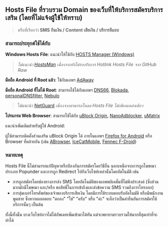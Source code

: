 ## Hosts File ที่รวบรวม Domain ของเว็บที่ให้บริการสมัครบริการเสริม (โดยที่ไม่แจ้งผู้ใช้ให้ทราบ)

> หรือที่เรียกว่า **SMS กินเงิน / Content เสียเงิน / บริการอีแอบ**

### สามารถประยุกต์ใช้ได้กับ
**Windows Hosts File**: แนะนำให้ใช้กับ [HOSTS Manager (Windows)](https://github.com/henrypp/hostsmgr)
> *ไม่แนะนำ [HostsMan](http://www.abelhadigital.com/hostsman) เนื่องจากยังไม่รองรับการ Hotlink Hosts File จาก GitHub Raw*

**มือถือ Android ที่ Root แล้ว**: ใช้กับแอพฯ [AdAway](https://github.com/AdAway/AdAway)

**มือถือ Android ที่ไม่ได้ Root**: สามารถใช้ได้กับแอพฯ [DNS66](https://github.com/julian-klode/dns66), [Blokada](https://github.com/blokadaorg/blokada), [personalDNSfilter](https://zenz-solutions.de/personaldnsfilter), [Nebulo](https://github.com/Ch4t4r/Nebulo)
> ไม่แนะนำ [NetGuard](https://github.com/M66B/NetGuard) *เนื่องจากสามารถโหลด Hosts File ได้เพียงแหล่งเดียว*

**โปรแกรม Web Browser**: สามารถใช้ได้กับ [uBlock Origin](https://github.com/gorhill/uBlock), [NanoAdblocker](https://github.com/NanoAdblocker/NanoCore), [uMatrix](https://github.com/gorhill/uMatrix)

แนะนำเพิ่มเติมสำหรับผู้ใช้ Android:

ผู้ใช้สามารถติดตั้งส่วนเสริม uBlock Origin ได้ ภายในแอพฯ [Firefox for Android](https://play.google.com/store/apps/details?id=org.mozilla.firefox) หรือ Browser ที่คล้ายกัน \(เช่น [ABrowser](https://github.com/proninyaroslav/abrowser-android), [IceCatMobile](https://f-droid.org/packages/org.gnu.icecat), [Fennec F-Droid](https://f-droid.org/en/packages/org.mozilla.fennec_fdroid)\)

### หมายเหตุ

Hosts File นี้ไม่สามารถแก้ปัญหาหรือป้องกันการสมัครโดยวิธีอื่น นอกเหนือจากการถูกโฆษณาประเภท Popunder และการถูก Redirect ไปยังเว็บไซท์เหล่านั้นโดยอัตโนมัติ เช่น
- การถูกสมัครโดยช่องทางการส่ง SMS โดยอัตโนมัติของแอพพลิเคชั่นที่ไม่พึงประสงค์ (ซึ่งส่วนมากมักมีโฆษณา และ/หรือ ขอสิทธิ์ในการเข้าถึงและส่งข้อความ SMS รวมถึงการโทรออก)
- การสุ่มเบอร์โทรศัพท์ของเจ้าของบริการเสียเงิน โดยมีการใช้ระบบตอบรับอัตโนมัติ หรือมีพนักงานพูดสาย ซึ่งหากเผลอตอบ "ตกลง" "ใช่" "ครับ" หรือ "ค่ะ" จะถือว่าเป็นคำยืนยันการสมัครใช้บริการนั้นๆ เป็นต้น

ทั้งนี้ทั้งนั้น บางเว็บไซท์อาจไม่ได้อัพเดทเพิ่มเข้ามาได้ทัน แต่จะพยายามรวบรวมให้มากที่สุดเท่าที่จะทำได้
